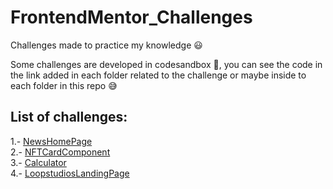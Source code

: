 # FrontendMentor_Challenges
Challenges made to practice my knowledge 😃 

Some challenges are developed in codesandbox 🚀, you can see the code in the link added in each folder related to the challenge or maybe inside to each folder in this repo 😅

## List of challenges:
1.- [NewsHomePage](https://csb-8fgkpd.netlify.app/) <br />
2.- [NFTCardComponent](https://csb-wccezc.netlify.app/) <br />
3.- [Calculator](https://csb-dgs4p7.netlify.app/) <br />
4.- [LoopstudiosLandingPage](https://csb-yr19b0.netlify.app/) 
